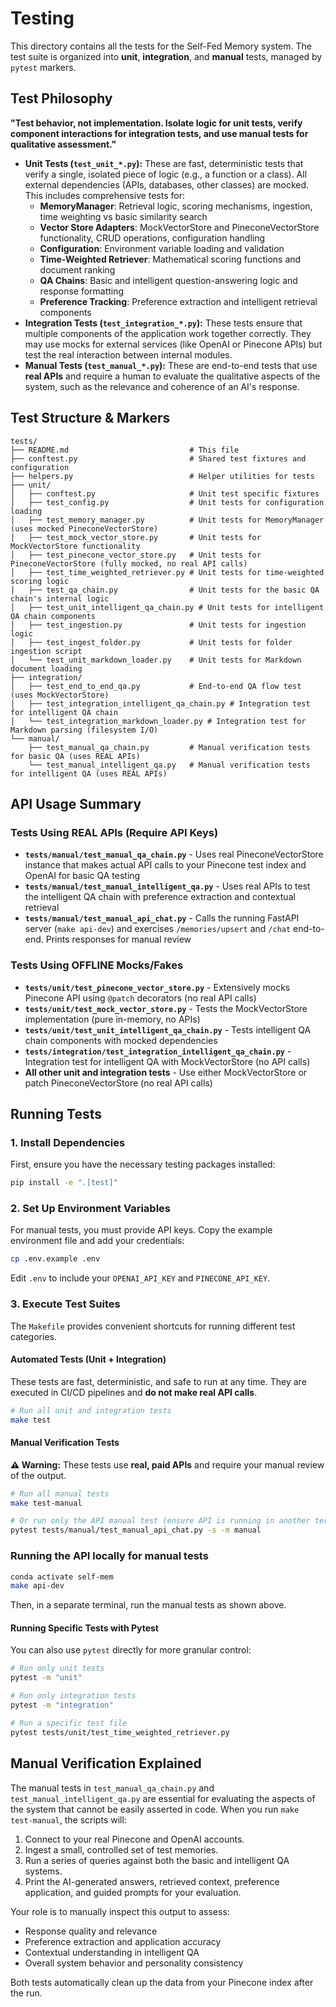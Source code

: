 # Testing

This directory contains all the tests for the Self-Fed Memory system. The test suite is organized into **unit**, **integration**, and **manual** tests, managed by `pytest` markers.

## Test Philosophy

**"Test behavior, not implementation. Isolate logic for unit tests, verify component interactions for integration tests, and use manual tests for qualitative assessment."**

-   **Unit Tests (`test_unit_*.py`):** These are fast, deterministic tests that verify a single, isolated piece of logic (e.g., a function or a class). All external dependencies (APIs, databases, other classes) are mocked. This includes comprehensive tests for:
    -   **MemoryManager**: Retrieval logic, scoring mechanisms, ingestion, time weighting vs basic similarity search
    -   **Vector Store Adapters**: MockVectorStore and PineconeVectorStore functionality, CRUD operations, configuration handling
    -   **Configuration**: Environment variable loading and validation
    -   **Time-Weighted Retriever**: Mathematical scoring functions and document ranking
    -   **QA Chains**: Basic and intelligent question-answering logic and response formatting
    -   **Preference Tracking**: Preference extraction and intelligent retrieval components
-   **Integration Tests (`test_integration_*.py`):** These tests ensure that multiple components of the application work together correctly. They may use mocks for external services (like OpenAI or Pinecone APIs) but test the real interaction between internal modules.
-   **Manual Tests (`test_manual_*.py`):** These are end-to-end tests that use **real APIs** and require a human to evaluate the qualitative aspects of the system, such as the relevance and coherence of an AI's response.

## Test Structure & Markers

```
tests/
├── README.md                           # This file
├── conftest.py                         # Shared test fixtures and configuration
├── helpers.py                          # Helper utilities for tests
├── unit/
│   ├── conftest.py                     # Unit test specific fixtures
│   ├── test_config.py                  # Unit tests for configuration loading
│   ├── test_memory_manager.py          # Unit tests for MemoryManager (uses mocked PineconeVectorStore)
│   ├── test_mock_vector_store.py       # Unit tests for MockVectorStore functionality
│   ├── test_pinecone_vector_store.py   # Unit tests for PineconeVectorStore (fully mocked, no real API calls)
│   ├── test_time_weighted_retriever.py # Unit tests for time-weighted scoring logic
│   ├── test_qa_chain.py                # Unit tests for the basic QA chain's internal logic
│   ├── test_unit_intelligent_qa_chain.py # Unit tests for intelligent QA chain components
│   ├── test_ingestion.py               # Unit tests for ingestion logic
│   ├── test_ingest_folder.py           # Unit tests for folder ingestion script
│   └── test_unit_markdown_loader.py    # Unit tests for Markdown document loading
├── integration/
│   ├── test_end_to_end_qa.py           # End-to-end QA flow test (uses MockVectorStore)
│   ├── test_integration_intelligent_qa_chain.py # Integration test for intelligent QA chain
│   └── test_integration_markdown_loader.py # Integration test for Markdown parsing (filesystem I/O)
└── manual/
    ├── test_manual_qa_chain.py         # Manual verification tests for basic QA (uses REAL APIs)
    └── test_manual_intelligent_qa.py   # Manual verification tests for intelligent QA (uses REAL APIs)
```

## API Usage Summary

### Tests Using REAL APIs (Require API Keys)

-   **`tests/manual/test_manual_qa_chain.py`** - Uses real PineconeVectorStore instance that makes actual API calls to your Pinecone test index and OpenAI for basic QA testing
-   **`tests/manual/test_manual_intelligent_qa.py`** - Uses real APIs to test the intelligent QA chain with preference extraction and contextual retrieval
-   **`tests/manual/test_manual_api_chat.py`** - Calls the running FastAPI server (`make api-dev`) and exercises `/memories/upsert` and `/chat` end-to-end. Prints responses for manual review

### Tests Using OFFLINE Mocks/Fakes

-   **`tests/unit/test_pinecone_vector_store.py`** - Extensively mocks Pinecone API using `@patch` decorators (no real API calls)
-   **`tests/unit/test_mock_vector_store.py`** - Tests the MockVectorStore implementation (pure in-memory, no APIs)
-   **`tests/unit/test_unit_intelligent_qa_chain.py`** - Tests intelligent QA chain components with mocked dependencies
-   **`tests/integration/test_integration_intelligent_qa_chain.py`** - Integration test for intelligent QA with MockVectorStore (no API calls)
-   **All other unit and integration tests** - Use either MockVectorStore or patch PineconeVectorStore (no real API calls)

## Running Tests

### 1. Install Dependencies

First, ensure you have the necessary testing packages installed:

```bash
pip install -e ".[test]"
```

### 2. Set Up Environment Variables

For manual tests, you must provide API keys. Copy the example environment file and add your credentials:

```bash
cp .env.example .env
```

Edit `.env` to include your `OPENAI_API_KEY` and `PINECONE_API_KEY`.

### 3. Execute Test Suites

The `Makefile` provides convenient shortcuts for running different test categories.

#### Automated Tests (Unit + Integration)

These tests are fast, deterministic, and safe to run at any time. They are executed in CI/CD pipelines and **do not make real API calls**.

```bash
# Run all unit and integration tests
make test
```

#### Manual Verification Tests

**⚠️ Warning:** These tests use **real, paid APIs** and require your manual review of the output.

```bash
# Run all manual tests
make test-manual

# Or run only the API manual test (ensure API is running in another terminal)
pytest tests/manual/test_manual_api_chat.py -s -m manual
```

### Running the API locally for manual tests

```bash
conda activate self-mem
make api-dev
```

Then, in a separate terminal, run the manual tests as shown above.

#### Running Specific Tests with Pytest

You can also use `pytest` directly for more granular control:

```bash
# Run only unit tests
pytest -m "unit"

# Run only integration tests
pytest -m "integration"

# Run a specific test file
pytest tests/unit/test_time_weighted_retriever.py
```

## Manual Verification Explained

The manual tests in `test_manual_qa_chain.py` and `test_manual_intelligent_qa.py` are essential for evaluating the aspects of the system that cannot be easily asserted in code. When you run `make test-manual`, the scripts will:

1.  Connect to your real Pinecone and OpenAI accounts.
2.  Ingest a small, controlled set of test memories.
3.  Run a series of queries against both the basic and intelligent QA systems.
4.  Print the AI-generated answers, retrieved context, preference application, and guided prompts for your evaluation.

Your role is to manually inspect this output to assess:

-   Response quality and relevance
-   Preference extraction and application accuracy
-   Contextual understanding in intelligent QA
-   Overall system behavior and personality consistency

Both tests automatically clean up the data from your Pinecone index after the run.
